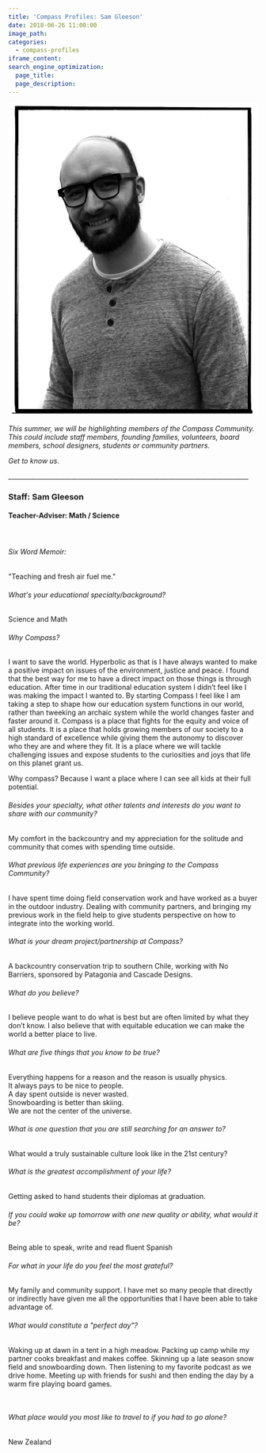 ```yaml
---
title: 'Compass Profiles: Sam Gleeson'
date: 2018-06-26 11:00:00
image_path:
categories:
  - compass-profiles
iframe_content:
search_engine_optimization:
  page_title:
  page_description:
---
```


![](/assets/images/sam.jpg)

*This summer, we will be highlighting members of the Compass Community.&nbsp; This could include staff members, founding families, volunteers, board members, school designers, students or community partners.*

*Get to know us.*

\_\_\_\_\_\_\_\_\_\_\_\_\_\_\_\_\_\_\_\_\_\_\_\_\_\_\_\_\_\_\_\_\_\_\_\_\_\_\_\_\_\_\_\_\_\_\_\_\_\_\_\_\_\_\_\_\_\_\_\_\_\_\_\_\_\_\_\_\_\_\_\_\_\_\_\_

### Staff: Sam Gleeson

#### **Teacher-Adviser: Math / Science**

#### &nbsp;

###### Six Word Memoir:&nbsp;

"Teaching and fresh air fuel me."

###### What's your educational specialty/background?

Science and Math

###### Why Compass?

I want to save the world. Hyperbolic as that is I have always wanted to make a positive impact on issues of the environment, justice and peace. I found that the best way for me to have a direct impact on those things is through education. After time in our traditional education system I didn’t feel like I was making the impact I wanted to. By starting Compass I feel like I am taking a step to shape how our education system functions in our world, rather than tweeking an archaic system while the world changes faster and faster around it. Compass is a place that fights for the equity and voice of all students. It is a place that holds growing members of our society to a high standard of excellence while giving them the autonomy to discover who they are and where they fit. It is a place where we will tackle challenging issues and expose students to the curiosities and joys that life on this planet grant us.

Why compass? Because I want a place where I can see all kids at their full potential.

###### Besides your specialty, what other talents and interests do you want to share with our community?

My comfort in the backcountry and my appreciation for the solitude and community that comes with spending time outside.

###### What previous life experiences are you bringing to the Compass Community?

I have spent time doing field conservation work and have worked as a buyer in the outdoor industry. Dealing with community partners, and bringing my previous work in the field help to give students perspective on how to integrate into the working world.

###### What is your dream project/partnership at Compass?

A backcountry conservation trip to southern Chile, working with No Barriers, sponsored by Patagonia and Cascade Designs.

###### What do you believe?

I believe people want to do what is best but are often limited by what they don’t know. I also believe that with equitable education we can make the world a better place to live.

###### What are five things that you know to be true?

Everything happens for a reason and the reason is usually physics.<br>It always pays to be nice to people.<br>A day spent outside is never wasted.<br>Snowboarding is better than skiing.<br>We are not the center of the universe.

###### What is one question that you are still searching for an answer to?

What would a truly sustainable culture look like in the 21st century?

###### What is the greatest accomplishment of your life?

Getting asked to hand students their diplomas at graduation.

###### If you could wake up tomorrow with one new quality or ability, what would it be?

######

Being able to speak, write and read fluent Spanish

###### For what in your life do you feel the most grateful?

My family and community support. I have met so many people that directly or indirectly have given me all the opportunities that I have been able to take advantage of.

###### What would constitute a "perfect day"?

######

Waking up at dawn in a tent in a high meadow. Packing up camp while my partner cooks breakfast and makes coffee. Skinning up a late season snow field and snowboarding down. Then listening to my favorite podcast as we drive home. Meeting up with friends for sushi and then ending the day by a warm fire playing board games.

&nbsp;

###### What place would you most like to travel to if you had to go alone?

New Zealand

###### &nbsp;

######